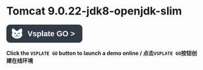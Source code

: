 # Tomcat 9.0.22-jdk8-openjdk-slim

<a href="https://www.vsplate.com/?docker-compose=https://github.com/vsplate/dcenvs/tomcat/9.0.22-jdk8-openjdk-slim"><img alt="VSPLATE GO" src="https://raw.githubusercontent.com/vsplate/images/master/vsgo_btn.png" width="200px"></a>

**Click the `VSPLATE GO` button to launch a demo online / 点击`VSPLATE GO`按钮创建在线环境**